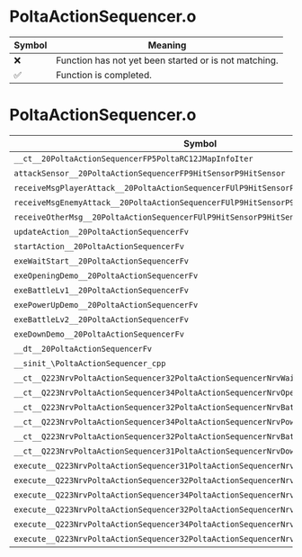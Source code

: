 # PoltaActionSequencer.o
| Symbol | Meaning 
| ------------- | ------------- 
| :x: | Function has not yet been started or is not matching. 
| :white_check_mark: | Function is completed. 


# PoltaActionSequencer.o
| Symbol | Decompiled? |
| ------------- | ------------- |
| `__ct__20PoltaActionSequencerFP5PoltaRC12JMapInfoIter` | :x: |
| `attackSensor__20PoltaActionSequencerFP9HitSensorP9HitSensor` | :x: |
| `receiveMsgPlayerAttack__20PoltaActionSequencerFUlP9HitSensorP9HitSensor` | :x: |
| `receiveMsgEnemyAttack__20PoltaActionSequencerFUlP9HitSensorP9HitSensor` | :x: |
| `receiveOtherMsg__20PoltaActionSequencerFUlP9HitSensorP9HitSensor` | :x: |
| `updateAction__20PoltaActionSequencerFv` | :x: |
| `startAction__20PoltaActionSequencerFv` | :x: |
| `exeWaitStart__20PoltaActionSequencerFv` | :x: |
| `exeOpeningDemo__20PoltaActionSequencerFv` | :x: |
| `exeBattleLv1__20PoltaActionSequencerFv` | :x: |
| `exePowerUpDemo__20PoltaActionSequencerFv` | :x: |
| `exeBattleLv2__20PoltaActionSequencerFv` | :x: |
| `exeDownDemo__20PoltaActionSequencerFv` | :x: |
| `__dt__20PoltaActionSequencerFv` | :x: |
| `__sinit_\PoltaActionSequencer_cpp` | :x: |
| `__ct__Q223NrvPoltaActionSequencer32PoltaActionSequencerNrvWaitStartFv` | :x: |
| `__ct__Q223NrvPoltaActionSequencer34PoltaActionSequencerNrvOpeningDemoFv` | :x: |
| `__ct__Q223NrvPoltaActionSequencer32PoltaActionSequencerNrvBattleLv1Fv` | :x: |
| `__ct__Q223NrvPoltaActionSequencer34PoltaActionSequencerNrvPowerUpDemoFv` | :x: |
| `__ct__Q223NrvPoltaActionSequencer32PoltaActionSequencerNrvBattleLv2Fv` | :x: |
| `__ct__Q223NrvPoltaActionSequencer31PoltaActionSequencerNrvDownDemoFv` | :x: |
| `execute__Q223NrvPoltaActionSequencer31PoltaActionSequencerNrvDownDemoCFP5Spine` | :x: |
| `execute__Q223NrvPoltaActionSequencer32PoltaActionSequencerNrvBattleLv2CFP5Spine` | :x: |
| `execute__Q223NrvPoltaActionSequencer34PoltaActionSequencerNrvPowerUpDemoCFP5Spine` | :x: |
| `execute__Q223NrvPoltaActionSequencer32PoltaActionSequencerNrvBattleLv1CFP5Spine` | :x: |
| `execute__Q223NrvPoltaActionSequencer34PoltaActionSequencerNrvOpeningDemoCFP5Spine` | :x: |
| `execute__Q223NrvPoltaActionSequencer32PoltaActionSequencerNrvWaitStartCFP5Spine` | :x: |
